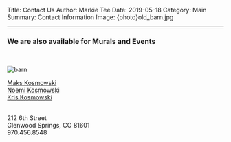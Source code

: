 Title: Contact Us
Author: Markie Tee
Date: 2019-05-18
Category: Main
Summary: Contact Information
Image: {photo}old_barn.jpg

---

### We are also available for Murals and Events
<br/>

![barn]({static}/photos/old_barnt.jpg)



[Maks Kosmowski](mailto:maks@glenwoodspringsart.com)<br/>
[Noemi Kosmowski](mailto:Noemi@glenwoodspringsart.com)<br/>
[Kris Kosmowski](mailto:Kris@glenwoodspringsart.com)<br/>

<br/>
212 6th Street<br/>
Glenwood Springs, CO 81601<br/>
970.456.8548
